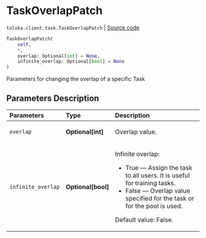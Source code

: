# TaskOverlapPatch
`toloka.client.task.TaskOverlapPatch` | [Source code](https://github.com/Toloka/toloka-kit/blob/v0.1.26/src/client/task.py#L154)

```python
TaskOverlapPatch(
    self,
    *,
    overlap: Optional[int] = None,
    infinite_overlap: Optional[bool] = None
)
```

Parameters for changing the overlap of a specific Task

## Parameters Description

| Parameters | Type | Description |
| :----------| :----| :-----------|
`overlap`|**Optional\[int\]**|<p>Overlap value.</p>
`infinite_overlap`|**Optional\[bool\]**|<p>Infinite overlap:<ul><li>True — Assign the task to all users. It is useful for training tasks.</li><li>False — Overlap value specified for the task or for the pool is used. </li></ul></p><p>Default value: False.</p>

